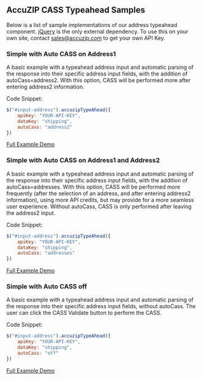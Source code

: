 ## AccuZIP CASS Typeahead Samples

Below is a list of sample implementations of our address typeahead component.  [jQuery](http://jquery.com) is the only external dependency.  To use this on your own site, contact sales@accuzip.com to get your own API Key.

### Simple with Auto CASS on Address1

A basic example with a typeahead address input and automatic parsing of the response into their specific address input fields, with the addition of autoCass=address2.  With this option, CASS will be performed more after entering address2 information.

Code Snippet:
```javascript
$("#input-address").accuzipTypeAhead({
	apiKey: "YOUR-API-KEY",
	dataKey: "shipping",
	autoCass: "address2"
})
```

[Full Example Demo](simple.html)


### Simple with Auto CASS on Address1 and Address2

A basic example with a typeahead address input and automatic parsing of the response into their specific address input fields, with the addition of autoCass=addresses.  With this option, CASS will be performed more frequently (after the selection of an address, and after entering address2 information), using more API credits, but may provide for a more seamless user experience.  Without autoCass, CASS is only performed after leaving the address2 input.

Code Snippet:
```javascript
$("#input-address").accuzipTypeAhead({
	apiKey: "YOUR-API-KEY",
	dataKey: "shipping",
	autoCass: "addresses"
})
```

[Full Example Demo](simple-autocass.html)


### Simple with Auto CASS off

A basic example with a typeahead address input and automatic parsing of the response into their specific address input fields, without autoCass. The user can click the CASS Validate button to perform the CASS.

Code Snippet:
```javascript
$("#input-address").accuzipTypeAhead({
	apiKey: "YOUR-API-KEY",
	dataKey: "shipping",
	autoCass: "off"
})
```

[Full Example Demo](simple-autocass.html)

